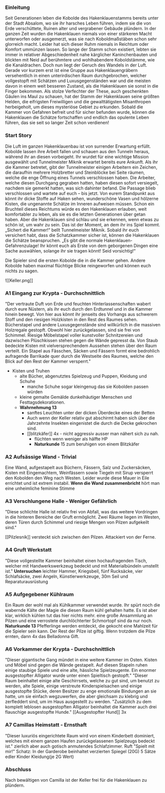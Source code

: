 ### Einleitung
Seit Generationen leben die Kobolde des Hakenklauenstamms
bereits unter der Stadt Absalom, wo sie ihr harsches Leben
führen, indem sie die von Erde verschüttete, Ruinen alter und
vergrabener Gebäude plündern. In der ganzen Zeit wurden
die Hakenklauen niemals von einer stärkeren Macht unterworfen
oder ausgemerzt, was sie nach Koboldmaßstäben schon
sehr glorreich macht. Leider hat sich dieser Ruhm niemals in
Reichtum oder Komfort ummünzen lassen. So lange der Stamm
schon existiert, lebten sie immer in relativer Abgeschiedenheit
nahe kärglicher Kaninchenbauten und blickten mit Neid auf
berühmtere und wohlhabendere Koboldstämme, wie die Kanaldrachen.
Doch nun liegt der Geruch des Wandels in der Luft. Gerade
vor kurzem erst ist eine Gruppe aus Hakenklauengräbern versehentlich
in einen unterirdischen Raum durchgebrochen,
welcher vollgestopft mit Schätzen und Luxusgegenständen war
und die meisten davon in einem weit besseren Zustand, als
die Hakenklauen sie sonst in die Finger bekommen. Als stolze
Verfechter der These, auch geschenkten Gäulen ins Maul zu
schauen, hat der Stamm der Hakenklauen seine größten Helden,
die eifrigsten Freiwilligen und die gewalttätigsten Misanthropen
herbeigeholt, um dieses mysteriöse Gebiet zu erkunden. Sobald
die Kammer von Gefahren befreit und für sicher befunden
wurde, können die Hakenklauen die Schätze fortschaffen und
endlich das opulente Leben führen, das sie seit so langer Zeit
schon verdienen!

### Start Story
Die Luft im ganzen Hakenklauenbau ist von surrender Erwartung
erfüllt. Kobolde lassen ihre Arbeit fallen und schauen aus den
Tunneln heraus, während ihr an diesen vorbeigeht. Ihr wurdet
für eine wichtige Mission ausgewählt und Tunnelmeister Miknik
erwartet bereits eure Ankunft. Als ihr die Kammer betretet, gibt der
Tunnelmeister einigen Arbeitern ein Zeichen, die daraufhin mehrere
Holzbretter und Steinblöcke bei Seite räumen, welche die enge
Öffnung eines Tunnels verschlossen haben. Die Arbeiter, welche
diesen Durchgang gegraben hatten, haben diesen sofort versiegelt,
nachdem sie gemerkt hatten, was sich dahinter befand. Die Passage
blieb verschlossen und wartete auf euch – bis jetzt.
Von eurem Standpunkt aus könnt ihr dicke Stoffe auf Haken
sehen, wunderschöne Vasen und hölzerne Kisten, die ungenannte
Schätze im Inneren aufweisen müssen. Schon ein Bruchteil dieses
Reichtums würde es den Hakenklauen erlauben, weit komfortabler
zu leben, als sie es die letzten Generationen über getan haben.
Aber die Hakenklauen sind schlau und sie erkennen, wenn etwas
zu schön ist, um wahr zu sein. Das ist der Moment, an dem ihr ins
Spiel kommt.
„Sichert die Kammer!“ bellt Tunnelmeister Miknik. Sobald ihr
euch versichert habt, dass die Schatzkammer sicher ist, können
die Hakenklauen die Schätze beanspruchen. „Es gibt die normale
Hakenklauen-Gefahrenzulage! Ihr könnt euch als Erste von dem
geborgenen Dingen eine Sache auswählen, solange ihr sie tragen
könnt! Seid vorsichtig!“

Die Spieler sind die ersten Kobolde die in die Kammer gehen. Andere Kobolde haben maximal flüchtige Blicke reingeworfen und können euch nichts zu sagen.

![[Keller.png]]

### A1 Eingang zur Krypta - Durchschnittlich
"Der vertraute Duft von Erde und feuchten Hinterlassenschaften
wabert durch eure Nüstern, als ihr euch durch den Erdtunnel und
in die Kammer hinein bewegt. Von hier aus könnt ihr jenseits des
Vorhangs aus schwerem Stoff und den riesigen Holzkisten in den Rest
des Raumes sehen. Bücherstapel und andere Luxusgegenstände
sind willkürlich in die massiven Holzregale gestopft. Obwohl hier
zurückgelassen, sind sie frei von Schimmel. Riesige Möbelstapel
voller kunstvoller Schnitzereien und dazwischen Plüschkissen
stehen gegen die Wände gepresst da. Von Staub bedeckte Kisten
mit vielversprechendem Aussehen stehen über den Raum verteilt.
Ein Stapel aus Fässchen, Säcken und Fässern formt eine bedrohlich
aufragende Barrikade quer durch die Westseite des Raumes,
welche den Blick auf den Rest der Kammer versperrt."

- Kisten und Truhen
	- alte Bücher, abgenutztes Spielzeug und Puppen, Kleidung und Schuhe
		- manche Schuhe sogar kleingenug das sie Kobolden passen würden
	- kleine gemalte Gemälde dunkelhäutiger Menschen und Festtagsdekorationen.
	- **Wahrnehmung 13** 
		- sanftes Leuchten unter der dicken Überdecke eines der Betten
		- Auch wenn der Keller relativ gut abschirmt haben sich über die Jahrzehnte Insekten eingenistet die durch die Decke gekrochen sind. 
		- [[blitzkäfer]] 4x - nicht aggressiv ausser man nähert sich zu nah. 
			- flüchten wenn weniger als hälfte HP
			- **Naturkunde** 15 zum beruhigen von einem Blitzkäfer


### A2 Aufsässige Wand - Trivial
Eine Wand, aufgestapelt aus Büchern, Fässern, Salz und Zuckersäcken, Kisten mit Eingemachtem, Weinfässern sowie Tiegeln mit Sirup versperrt den Kobolden den Weg nach Westen. Leider wurde diese Mauer in Eile errichtet und ist extrem instabil.
**Wenn die Wand zusammenbricht** hört man eine unheimliche feminine Stimme

### A3 Verschlungene Halle - Weniger Gefährlich
"Diese schlichte Halle ist relativ frei von Abfall, was das weitere Vordringen in die hinteren Bereiche der Gruft ermöglicht. Zwei Räume liegen im Westen, deren Türen durch Schimmel und riesige Mengen von Pilzen aufgekeilt sind."

[[Pilzlesnik]] versteckt sich zwischen den Pilzen. Attackiert von der Ferne. 

### A4 Gruft Werkstatt
"Diese vollgestellte Kammer beinhaltet einen hochaufragenden
Tisch, welcher mit Handwerkswerkzeug bedeckt und mit
Materialbündeln umstellt ist."
**Untersuchen** leichter Hammer, Kriegsbeil, fünf Rucksäcke, vier Schlafsäcke, zwei Angeln, Künstlerwerkzeuge, 30m Seil und Reparaturausrüstung

### A5 Aufgegebener Kühlraum
Ein Raum der wohl mal als Kühlkammer verwendet wurde.
Ihr spürt noch die wabernde Kälte der Magie die diesen Raum kühl gehalten hatte.
Es ist aber klar, wirklich kühlen tut das hier nichts mehr.
eine große Ansammlung an Pilzen und eine verrostete durchlöchterter Schmortopf sind da nur noch.
**Naturkunde 13** Pfefferlinge werden entdeckt, die gekocht eine Mahlzeit für die Spieler sein kann. Der Rest der Pilze ist giftig.
Wenn trotzdem die Pilze ernten, dann 4x das Belladonna Gift.

### A6 Vorkammer der Krypta - Durchschnittlich
"Dieser gigantische Gang mündet in eine weitere Kammer im Osten. Kisten und Möbel sind gegen die Wände gestapelt. Auf diesen Stapeln ruhen einige staubige Spiele und eine alte, hässliche Spielzeugente. Ein enormer ausgestopfter Alligator wurde unter einen Spieltisch gestopft."
"Dieser Raum beinhaltet einige alte Geschirrsets, welche zu gut sind, um benutzt zu werden, alte Spiele, einige verstreute Kinderspielsachen und einige ausgestopfte Stücke, deren Besitzer zu enge emotionale Bindungen an sie hatte, um sie einfach wegzuwerfen, die aber gleichsam zu klebrig und zerfleddert sind, um im Haus ausgestellt zu werden.
"Zusätzlich zu dem komplett leblosen ausgestopften
Alligator beinhaltet die Kammer auch drei flauschige ausgestopfte
Hunde."
[[Ausgestopfter Hund]] 3x

### A7 Camillas Heimstatt - Ernsthaft
"Dieser luxuriös eingerichtete Raum wird von einem Kinderbett dominiert, welches mit einem ganzen Haufen zurückgelassenen Spielzeugs bedeckt ist."
zierlich aber auch gotisch anmutendes Schlafzimmer.
Ruft "Spielt mit mir!"
Schatz: In der Garderobe beinhaltet verzierten Spiegel (20G)
5 Sätze edler Kinder Kleidung(je 2G Wert)
### Abschluss
Nach bewältigen von Camilla ist der Keller frei für die Hakenklauen zu plündern. 


